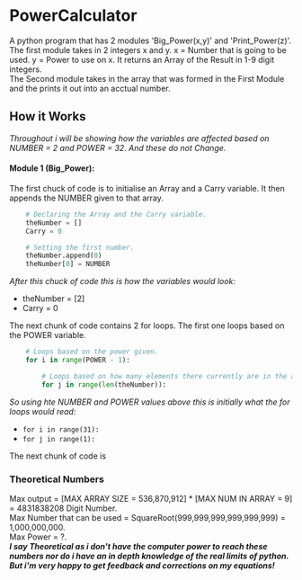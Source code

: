 # PowerCalculator
A python program that has 2 modules 'Big_Power(x,y)' and 'Print_Power(z)'.  
The first module takes in 2 integers x and y. x = Number that is going to be used. y = Power to use on x. It returns an Array of the Result in 1-9 digit integers.  
The Second module takes in the array that was formed in the First Module and the prints it out into an acctual number.  

## How it Works
*Throughout i will be showing how the variables are affected based on NUMBER = 2 and POWER = 32. And these do not Change.*  
#### Module 1 (Big_Power):
The first chuck of code is to initialise an Array and a Carry variable. It then appends the NUMBER given to that array.  
```python
	# Declaring the Array and the Carry variable.
	theNumber = []
	Carry = 0

	# Setting the first number.
	theNumber.append(0)
	theNumber[0] = NUMBER
```
*After this chuck of code this is how the variables would look:*  
* theNumber = [2]
* Carry = 0  

The next chunk of code contains 2 for loops. The first one loops based on the POWER variable.  
```python
	# Loops based on the power given.
	for i in range(POWER - 1):

		# Loops based on how many elements there currently are in the array.
		for j in range(len(theNumber)):
```
*So using hte NUMBER and POWER values above this is initially what the for loops would read:*  
* `for i in range(31):`
* `for j in range(1):`  

The next chunk of code is 

### Theoretical Numbers
Max output = [MAX ARRAY SIZE = 536,870,912] * [MAX NUM IN ARRAY = 9] = 4831838208 Digit Number.  
Max Number that can be used = SquareRoot(999,999,999,999,999,999) = 1,000,000,000.  
Max Power = ?.  
**_I say Theoretical as i don't have the computer power to reach these numbers nor do i have an in depth knowledge of the real limits of python. But i'm very happy to get feedback and corrections on my equations!_**